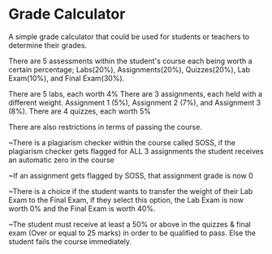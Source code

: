 # Grade Calculator

A simple grade calculator that could be used for students or teachers to determine their grades.

There are 5 assessments within the student's course each being worth a certain percentage; Labs(20%), Assignments(20%), Quizzes(20%), Lab Exam(10%), and Final Exam(30%).

There are 5 labs, each worth 4% There are 3 assignments, each held with a different weight. Assignment 1 (5%), Assignment 2 (7%), and Assignment 3 (8%). There are 4 quizzes, each worth 5%

There are also restrictions in terms of passing the course.

~There is a plagiarism checker within the course called SOSS, if the plagiarism checker gets flagged for ALL 3 assignments the student receives an automatic zero in the course

~If an assignment gets flagged by SOSS, that assignment grade is now 0

~There is a choice if the student wants to transfer the weight of their Lab Exam to the Final Exam, if they select this option, the Lab Exam is now worth 0% and the Final Exam is worth 40%.

~The student must receive at least a 50% or above in the quizzes & final exam (Over or equal to 25 marks) in order to be qualified to pass. Else the student fails the course immediately.
